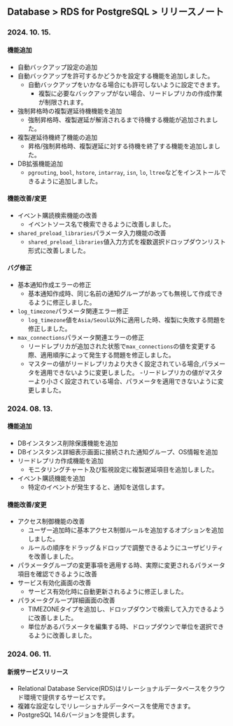 ## Database > RDS for PostgreSQL > リリースノート

### 2024. 10. 15.

#### 機能追加

- 自動バックアップ設定の追加
- 自動バックアップを許可するかどうかを設定する機能を追加しました。
  - 自動バックアップをいかなる場合にも許可しないように設定できます。
    - 複製に必要なバックアップがない場合、リードレプリカの作成作業が制限されます。
- 強制昇格時の複製遅延待機機能を追加
  - 強制昇格時、複製遅延が解消されるまで待機する機能が追加されました。
- 複製遅延待機終了機能の追加
  - 昇格/強制昇格時、複製遅延に対する待機を終了する機能を追加しました。
- DB拡張機能追加
  - `pgrouting`, `bool`, `hstore`, `intarray`, `isn`, `lo`, `ltree`などをインストールできるように追加しました。

#### 機能改善/変更

- イベント購読検索機能の改善
  - イベントソース名で検索できるように改善しました。
- `shared_preload_libraries`パラメータ入力機能の改善
  - `shared_preload_libraries`値入力方式を複数選択ドロップダウンリスト形式に改善しました。

#### バグ修正

- 基本通知作成エラーの修正
  - 基本通知作成時、同じ名前の通知グループがあっても無視して作成できるように修正しました。
- `log_timezone`パラメータ関連エラー修正
  - `log_timezone`値を`Asia/Seoul`以外に適用した時、複製に失敗する問題を修正しました。
- `max_connections`パラメータ関連エラーの修正
  - リードレプリカが追加された状態で`max_connections`の値を変更する際、適用順序によって発生する問題を修正しました。
  - マスターの値がリードレプリカより大きく設定されている場合,パラメータを適用できないように変更しました。
  -リードレプリカの値がマスターより小さく設定されている場合、パラメータを適用できないように変更しました。

### 2024. 08. 13.

#### 機能追加

- DBインスタンス削除保護機能を追加
- DBインスタンス詳細表示画面に接続された通知グループ、OS情報を追加
- リードレプリカ作成機能を追加
  - モニタリングチャート及び監視設定に複製遅延項目を追加しました。
- イベント購読機能を追加
  - 特定のイベントが発生すると、通知を送信します。

#### 機能改善/変更

- アクセス制御機能の改善
  - ユーザー追加時に基本アクセス制御ルールを追加するオプションを追加しました。
  - ルールの順序をドラッグ＆ドロップで調整できるようにユーザビリティを改善しました。
- パラメータグループの変更事項を適用する時、実際に変更されるパラメータ項目を確認できるように改善
- サービス有効化画面の改善
  - サービス有効化時に自動更新されるように修正しました。
- パラメータグループ詳細画面の改善
  - TIMEZONEタイプを追加し、ドロップダウンで検索して入力できるように改善しました。
  - 単位があるパラメータを編集する時、ドロップダウンで単位を選択できるように改善しました。


### 2024. 06. 11.

#### 新規サービスリリース

- Relational Database Service(RDS)はリレーショナルデータベースをクラウド環境で提供するサービスです。
- 複雑な設定なしでリレーショナルデータベースを使用できます。
- PostgreSQL 14.6バージョンを提供します。
